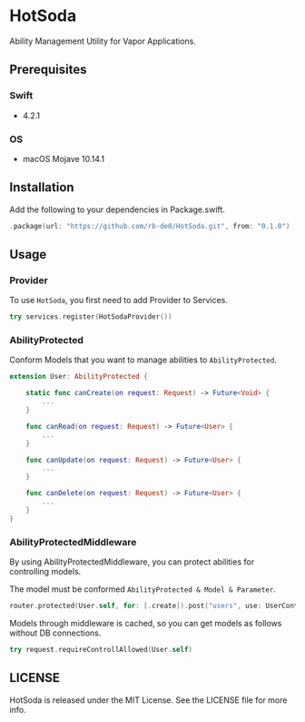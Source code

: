# HotSoda

Ability Management Utility for Vapor Applications.

## Prerequisites

### Swift

- 4.2.1

### OS

- macOS Mojave 10.14.1

## Installation

Add the following to your dependencies in Package.swift.

```Swift
.package(url: "https://github.com/rb-de0/HotSoda.git", from: "0.1.0")
```

## Usage

### Provider

To use `HotSoda`, you first need to add Provider to Services.

```Swift
try services.register(HotSodaProvider())
```

### AbilityProtected

Conform Models that you want to manage abilities to `AbilityProtected`.

```Swift
extension User: AbilityProtected {

    static func canCreate(on request: Request) -> Future<Void> {
        ...
    }

    func canRead(on request: Request) -> Future<User> {
        ...
    }

    func canUpdate(on request: Request) -> Future<User> {
        ...
    }

    func canDelete(on request: Request) -> Future<User> {
        ...
    }
}
```

### AbilityProtectedMiddleware

By using AbilityProtectedMiddleware, you can protect abilities for controlling models.

The model must be conformed `AbilityProtected & Model & Parameter`.

```Swift
router.protected(User.self, for: [.create]).post("users", use: UserController().store)
```

Models through middleware is cached, so you can get models as follows without DB connections.

```Swift
try request.requireControllAllowed(User.self)
```

## LICENSE

HotSoda is released under the MIT License. See the LICENSE file for more info.

